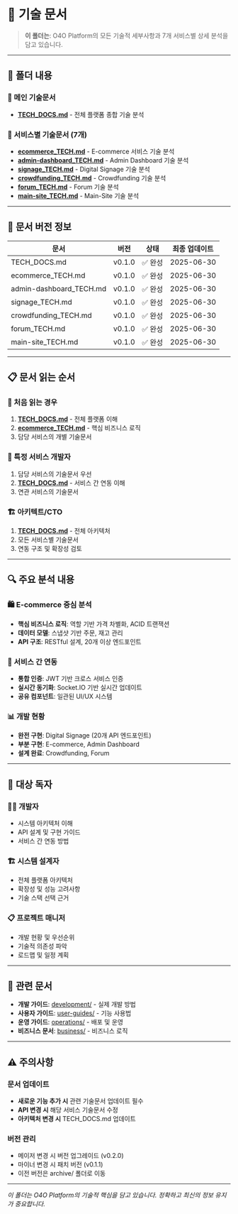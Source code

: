 # 🔧 기술 문서

> **이 폴더는**: O4O Platform의 모든 기술적 세부사항과 7개 서비스별 상세 분석을 담고 있습니다.

---

## 📁 폴더 내용

### 📄 메인 기술문서
- **[TECH_DOCS.md](./TECH_DOCS.md)** - 전체 플랫폼 종합 기술 분석

### 📄 서비스별 기술문서 (7개)
- **[ecommerce_TECH.md](./ecommerce_TECH.md)** - E-commerce 서비스 기술 분석
- **[admin-dashboard_TECH.md](./admin-dashboard_TECH.md)** - Admin Dashboard 기술 분석  
- **[signage_TECH.md](./signage_TECH.md)** - Digital Signage 기술 분석
- **[crowdfunding_TECH.md](./crowdfunding_TECH.md)** - Crowdfunding 기술 분석
- **[forum_TECH.md](./forum_TECH.md)** - Forum 기술 분석
- **[main-site_TECH.md](./main-site_TECH.md)** - Main-Site 기술 분석

---

## 🎯 문서 버전 정보

| 문서 | 버전 | 상태 | 최종 업데이트 |
|------|------|------|---------------|
| TECH_DOCS.md | v0.1.0 | ✅ 완성 | 2025-06-30 |
| ecommerce_TECH.md | v0.1.0 | ✅ 완성 | 2025-06-30 |
| admin-dashboard_TECH.md | v0.1.0 | ✅ 완성 | 2025-06-30 |
| signage_TECH.md | v0.1.0 | ✅ 완성 | 2025-06-30 |
| crowdfunding_TECH.md | v0.1.0 | ✅ 완성 | 2025-06-30 |
| forum_TECH.md | v0.1.0 | ✅ 완성 | 2025-06-30 |
| main-site_TECH.md | v0.1.0 | ✅ 완성 | 2025-06-30 |

---

## 📋 문서 읽는 순서

### 🔰 처음 읽는 경우
1. **[TECH_DOCS.md](./TECH_DOCS.md)** - 전체 플랫폼 이해
2. **[ecommerce_TECH.md](./ecommerce_TECH.md)** - 핵심 비즈니스 로직
3. 담당 서비스의 개별 기술문서

### 🎯 특정 서비스 개발자
1. 담당 서비스의 기술문서 우선
2. **[TECH_DOCS.md](./TECH_DOCS.md)** - 서비스 간 연동 이해
3. 연관 서비스의 기술문서

### 🏗️ 아키텍트/CTO
1. **[TECH_DOCS.md](./TECH_DOCS.md)** - 전체 아키텍처
2. 모든 서비스별 기술문서
3. 연동 구조 및 확장성 검토

---

## 🔍 주요 분석 내용

### 🛍️ E-commerce 중심 분석
- **핵심 비즈니스 로직**: 역할 기반 가격 차별화, ACID 트랜잭션
- **데이터 모델**: 스냅샷 기반 주문, 재고 관리
- **API 구조**: RESTful 설계, 20개 이상 엔드포인트

### 🔗 서비스 간 연동
- **통합 인증**: JWT 기반 크로스 서비스 인증
- **실시간 동기화**: Socket.IO 기반 실시간 업데이트
- **공유 컴포넌트**: 일관된 UI/UX 시스템

### 📊 개발 현황
- **완전 구현**: Digital Signage (20개 API 엔드포인트)
- **부분 구현**: E-commerce, Admin Dashboard
- **설계 완료**: Crowdfunding, Forum

---

## 👥 대상 독자

### 🧑‍💻 개발자
- 시스템 아키텍처 이해
- API 설계 및 구현 가이드
- 서비스 간 연동 방법

### 🏗️ 시스템 설계자
- 전체 플랫폼 아키텍처
- 확장성 및 성능 고려사항
- 기술 스택 선택 근거

### 📋 프로젝트 매니저
- 개발 현황 및 우선순위
- 기술적 의존성 파악
- 로드맵 및 일정 계획

---

## 🔗 관련 문서

- **개발 가이드**: [development/](../development/) - 실제 개발 방법
- **사용자 가이드**: [user-guides/](../user-guides/) - 기능 사용법
- **운영 가이드**: [operations/](../operations/) - 배포 및 운영
- **비즈니스 문서**: [business/](../business/) - 비즈니스 로직

---

## ⚠️ 주의사항

### 문서 업데이트
- **새로운 기능 추가 시** 관련 기술문서 업데이트 필수
- **API 변경 시** 해당 서비스 기술문서 수정
- **아키텍처 변경 시** TECH_DOCS.md 업데이트

### 버전 관리
- 메이저 변경 시 버전 업그레이드 (v0.2.0)
- 마이너 변경 시 패치 버전 (v0.1.1)
- 이전 버전은 archive/ 폴더로 이동

---

*이 폴더는 O4O Platform의 기술적 핵심을 담고 있습니다. 정확하고 최신의 정보 유지가 중요합니다.*